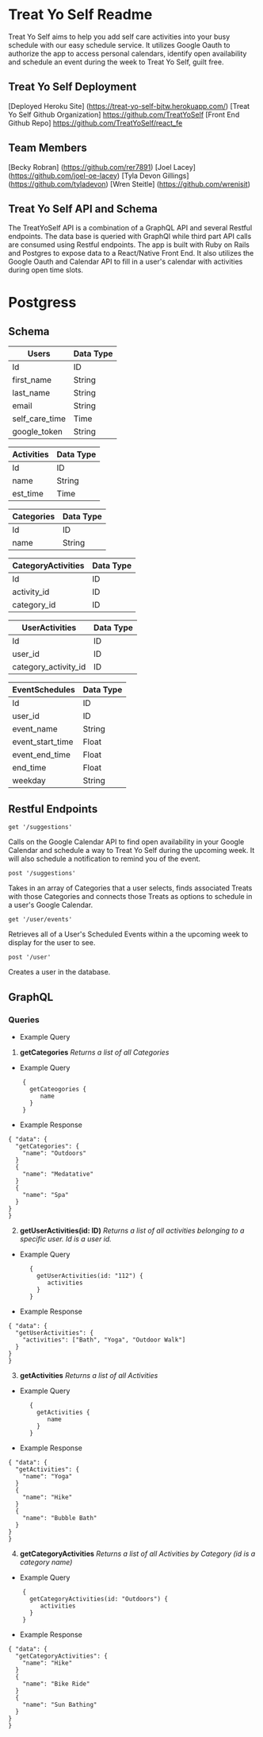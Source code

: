 # Treat Yo Self Readme

Treat Yo Self aims to help you add self care activities into your busy schedule with our easy schedule service. It utilizes Google Oauth to authorize the app to access personal calendars, identify open availability and schedule an event during the week to Treat Yo Self, guilt free.

## Treat Yo Self Deployment

[Deployed Heroku Site] (https://treat-yo-self-bjtw.herokuapp.com/)
[Treat Yo Self Github Organization] https://github.com/TreatYoSelf
[Front End Github Repo] https://github.com/TreatYoSelf/react_fe

## Team Members

[Becky Robran] (https://github.com/rer7891)
[Joel Lacey] (https://github.com/joel-oe-lacey)
[Tyla Devon Gillings] (https://github.com/tyladevon)
[Wren Steitle] (https://github.com/wrenisit)

## Treat Yo Self API and Schema
The TreatYoSelf API is a combination of a GraphQL API and several Restful endpoints. The data base is queried with GraphQl while third part API calls are consumed using Restful endpoints. The app is built with Ruby on Rails and Postgres to expose data to a React/Native Front End. It also utilizes the Google Oauth and Calendar API to fill in a user's calendar with activities during open time slots.

# Postgress
## Schema

| Users | Data Type |        
| ----------- | ----------- |
| Id | ID |
| first_name | String |
| last_name | String |
| email | String |
|self_care_time | Time|
| google_token | String |

| Activities | Data Type |
| ----------- | ----------- |
| Id | ID |
| name | String |
| est_time | Time |

| Categories | Data Type |
| ----------- | ----------- |
| Id | ID |
| name | String |

| CategoryActivities | Data Type |
| ----------- | ----------- |
| Id | ID |
| activity_id | ID |
| category_id | ID |

| UserActivities| Data Type |
| ----------- | ----------- |
| Id | ID |
| user_id | ID |
| category_activity_id | ID |

| EventSchedules | Data Type |
| ----------- | ----------- |
| Id | ID |
| user_id | ID |
| event_name | String |
| event_start_time | Float |
| event_end_time | Float |
| end_time | Float |
| weekday | String |


## Restful Endpoints
~~~~
get '/suggestions'
~~~~
Calls on the Google Calendar API to find open availability in your Google Calendar and schedule a way to Treat Yo Self during the upcoming week. It will also schedule a notification to remind you of the event.
~~~~
post '/suggestions'
~~~~
Takes in an array of Categories that a user selects, finds associated Treats with those Categories and connects those Treats as options to schedule in a user's Google Calendar.

~~~~
get '/user/events'
~~~~
Retrieves all of a User's Scheduled Events within a the upcoming week to display for the user to see.

~~~~
post '/user'
~~~~
Creates a user in the database.


## GraphQL

### Queries

  * Example Query

  1. **getCategories**  *Returns a list of all Categories*
  * Example Query
  ~~~~
      {
      	getCateogories {
           name
        }
      }
   ~~~~
  * Example Response
  ~~~~
  { "data": {
    "getCategories": {
      "name": "Outdoors"
    }
    {
      "name": "Medatative"
    }
    {
      "name": "Spa"
    }
  }
}  
~~~~
  2. **getUserActivities(id: ID)**  *Returns a list of all activities belonging to a specific user. Id is a user id.*
  * Example Query
~~~~
      {
      	getUserActivities(id: "112") {
           activities
        }
      }
   ~~~~
  * Example Response
  ~~~~
  { "data": {
    "getUserActivities": {
      "activities": ["Bath", "Yoga", "Outdoor Walk"]
    }
  }
}  
~~~~
3. **getActivities**  *Returns a list of all Activities*
  * Example Query
~~~~
      {
      	getActivities {
           name
        }
      }
   ~~~~
  * Example Response
  ~~~~
  { "data": {
    "getActivities": {
      "name": "Yoga"
    }
    {
      "name": "Hike"
    }
    {
      "name": "Bubble Bath"
    }
  }
}  
~~~~
4. **getCategoryActivities**  *Returns a list of all Activities by Category (id is a category name)*
  * Example Query
  ~~~~
      {
      	getCategoryActivities(id: "Outdoors") {
           activities
        }
      }
   ~~~~
  * Example Response
  ~~~~
  { "data": {
    "getCategoryActivities": {
      "name": "Hike"
    }
    {
      "name": "Bike Ride"
    }
    {
      "name": "Sun Bathing"
    }
  }
}  
~~~~
